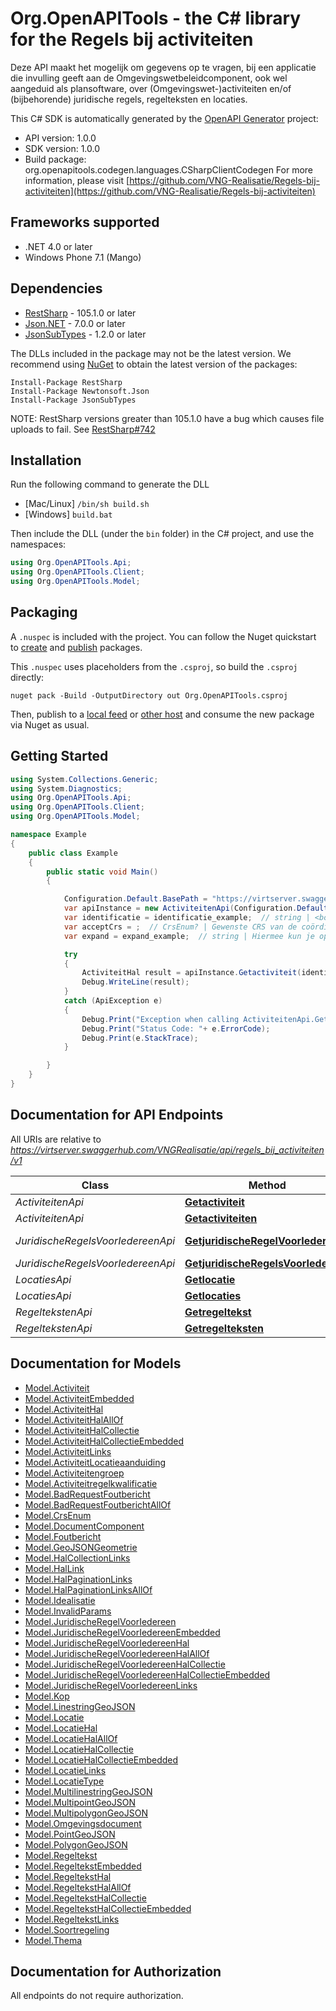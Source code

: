 # Org.OpenAPITools - the C# library for the Regels bij activiteiten

<body><p>Deze API maakt het mogelijk om gegevens op te vragen, bij een applicatie die invulling geeft aan de Omgevingswetbeleidcomponent, ook wel aangeduid als plansoftware, over (Omgevingswet-)activiteiten en/of (bijbehorende) juridische regels, regelteksten en locaties.</p></body>

This C# SDK is automatically generated by the [OpenAPI Generator](https://openapi-generator.tech) project:

- API version: 1.0.0
- SDK version: 1.0.0
- Build package: org.openapitools.codegen.languages.CSharpClientCodegen
    For more information, please visit [https://github.com/VNG-Realisatie/Regels-bij-activiteiten](https://github.com/VNG-Realisatie/Regels-bij-activiteiten)

## Frameworks supported


- .NET 4.0 or later
- Windows Phone 7.1 (Mango)

## Dependencies


- [RestSharp](https://www.nuget.org/packages/RestSharp) - 105.1.0 or later
- [Json.NET](https://www.nuget.org/packages/Newtonsoft.Json/) - 7.0.0 or later
- [JsonSubTypes](https://www.nuget.org/packages/JsonSubTypes/) - 1.2.0 or later

The DLLs included in the package may not be the latest version. We recommend using [NuGet](https://docs.nuget.org/consume/installing-nuget) to obtain the latest version of the packages:

```
Install-Package RestSharp
Install-Package Newtonsoft.Json
Install-Package JsonSubTypes
```

NOTE: RestSharp versions greater than 105.1.0 have a bug which causes file uploads to fail. See [RestSharp#742](https://github.com/restsharp/RestSharp/issues/742)

## Installation

Run the following command to generate the DLL

- [Mac/Linux] `/bin/sh build.sh`
- [Windows] `build.bat`

Then include the DLL (under the `bin` folder) in the C# project, and use the namespaces:

```csharp
using Org.OpenAPITools.Api;
using Org.OpenAPITools.Client;
using Org.OpenAPITools.Model;

```


## Packaging

A `.nuspec` is included with the project. You can follow the Nuget quickstart to [create](https://docs.microsoft.com/en-us/nuget/quickstart/create-and-publish-a-package#create-the-package) and [publish](https://docs.microsoft.com/en-us/nuget/quickstart/create-and-publish-a-package#publish-the-package) packages.

This `.nuspec` uses placeholders from the `.csproj`, so build the `.csproj` directly:

```
nuget pack -Build -OutputDirectory out Org.OpenAPITools.csproj
```

Then, publish to a [local feed](https://docs.microsoft.com/en-us/nuget/hosting-packages/local-feeds) or [other host](https://docs.microsoft.com/en-us/nuget/hosting-packages/overview) and consume the new package via Nuget as usual.


## Getting Started

```csharp
using System.Collections.Generic;
using System.Diagnostics;
using Org.OpenAPITools.Api;
using Org.OpenAPITools.Client;
using Org.OpenAPITools.Model;

namespace Example
{
    public class Example
    {
        public static void Main()
        {

            Configuration.Default.BasePath = "https://virtserver.swaggerhub.com/VNGRealisatie/api/regels_bij_activiteiten/v1";
            var apiInstance = new ActiviteitenApi(Configuration.Default);
            var identificatie = identificatie_example;  // string | <body><p>De unieke identificatie van de activiteit.</p></body>
            var acceptCrs = ;  // CrsEnum? | Gewenste CRS van de coördinaten in de response. (optional) 
            var expand = expand_example;  // string | Hiermee kun je opgeven welke gerelateerde resources meegeleverd moeten worden, en hun inhoud naar behoefte aanpassen. Hele resources of enkele properties geef je in de expand parameter kommagescheiden op. Properties die je wil ontvangen geef je op met de resource-naam gevolgd door de property naam, met daartussen een punt. In de definitie van het antwoord kun je bij _embedded zien welke gerelateerde resources meegeleverd kunnen worden. Zie [functionele specificaties](https://github.com/VNG-Realisatie/Haal-Centraal-common/blob/v1.2.0/features/expand.feature). (optional) 

            try
            {
                ActiviteitHal result = apiInstance.Getactiviteit(identificatie, acceptCrs, expand);
                Debug.WriteLine(result);
            }
            catch (ApiException e)
            {
                Debug.Print("Exception when calling ActiviteitenApi.Getactiviteit: " + e.Message );
                Debug.Print("Status Code: "+ e.ErrorCode);
                Debug.Print(e.StackTrace);
            }

        }
    }
}
```

## Documentation for API Endpoints

All URIs are relative to *https://virtserver.swaggerhub.com/VNGRealisatie/api/regels_bij_activiteiten/v1*

Class | Method | HTTP request | Description
------------ | ------------- | ------------- | -------------
*ActiviteitenApi* | [**Getactiviteit**](docs/ActiviteitenApi.md#getactiviteit) | **GET** /activiteiten/{identificatie} | 
*ActiviteitenApi* | [**Getactiviteiten**](docs/ActiviteitenApi.md#getactiviteiten) | **GET** /activiteiten | 
*JuridischeRegelsVoorIedereenApi* | [**GetjuridischeRegelVoorIedereen**](docs/JuridischeRegelsVoorIedereenApi.md#getjuridischeregelvooriedereen) | **GET** /juridischeregelsvooriedereen/{identificatie} | 
*JuridischeRegelsVoorIedereenApi* | [**GetjuridischeRegelsVoorIedereen**](docs/JuridischeRegelsVoorIedereenApi.md#getjuridischeregelsvooriedereen) | **GET** /juridischeregelsvooriedereen | 
*LocatiesApi* | [**Getlocatie**](docs/LocatiesApi.md#getlocatie) | **GET** /locaties/{identificatie} | 
*LocatiesApi* | [**Getlocaties**](docs/LocatiesApi.md#getlocaties) | **GET** /locaties | 
*RegeltekstenApi* | [**Getregeltekst**](docs/RegeltekstenApi.md#getregeltekst) | **GET** /regelteksten/{identificatie} | 
*RegeltekstenApi* | [**Getregelteksten**](docs/RegeltekstenApi.md#getregelteksten) | **GET** /regelteksten | 


## Documentation for Models

 - [Model.Activiteit](docs/Activiteit.md)
 - [Model.ActiviteitEmbedded](docs/ActiviteitEmbedded.md)
 - [Model.ActiviteitHal](docs/ActiviteitHal.md)
 - [Model.ActiviteitHalAllOf](docs/ActiviteitHalAllOf.md)
 - [Model.ActiviteitHalCollectie](docs/ActiviteitHalCollectie.md)
 - [Model.ActiviteitHalCollectieEmbedded](docs/ActiviteitHalCollectieEmbedded.md)
 - [Model.ActiviteitLinks](docs/ActiviteitLinks.md)
 - [Model.ActiviteitLocatieaanduiding](docs/ActiviteitLocatieaanduiding.md)
 - [Model.Activiteitengroep](docs/Activiteitengroep.md)
 - [Model.Activiteitregelkwalificatie](docs/Activiteitregelkwalificatie.md)
 - [Model.BadRequestFoutbericht](docs/BadRequestFoutbericht.md)
 - [Model.BadRequestFoutberichtAllOf](docs/BadRequestFoutberichtAllOf.md)
 - [Model.CrsEnum](docs/CrsEnum.md)
 - [Model.DocumentComponent](docs/DocumentComponent.md)
 - [Model.Foutbericht](docs/Foutbericht.md)
 - [Model.GeoJSONGeometrie](docs/GeoJSONGeometrie.md)
 - [Model.HalCollectionLinks](docs/HalCollectionLinks.md)
 - [Model.HalLink](docs/HalLink.md)
 - [Model.HalPaginationLinks](docs/HalPaginationLinks.md)
 - [Model.HalPaginationLinksAllOf](docs/HalPaginationLinksAllOf.md)
 - [Model.Idealisatie](docs/Idealisatie.md)
 - [Model.InvalidParams](docs/InvalidParams.md)
 - [Model.JuridischeRegelVoorIedereen](docs/JuridischeRegelVoorIedereen.md)
 - [Model.JuridischeRegelVoorIedereenEmbedded](docs/JuridischeRegelVoorIedereenEmbedded.md)
 - [Model.JuridischeRegelVoorIedereenHal](docs/JuridischeRegelVoorIedereenHal.md)
 - [Model.JuridischeRegelVoorIedereenHalAllOf](docs/JuridischeRegelVoorIedereenHalAllOf.md)
 - [Model.JuridischeRegelVoorIedereenHalCollectie](docs/JuridischeRegelVoorIedereenHalCollectie.md)
 - [Model.JuridischeRegelVoorIedereenHalCollectieEmbedded](docs/JuridischeRegelVoorIedereenHalCollectieEmbedded.md)
 - [Model.JuridischeRegelVoorIedereenLinks](docs/JuridischeRegelVoorIedereenLinks.md)
 - [Model.Kop](docs/Kop.md)
 - [Model.LinestringGeoJSON](docs/LinestringGeoJSON.md)
 - [Model.Locatie](docs/Locatie.md)
 - [Model.LocatieHal](docs/LocatieHal.md)
 - [Model.LocatieHalAllOf](docs/LocatieHalAllOf.md)
 - [Model.LocatieHalCollectie](docs/LocatieHalCollectie.md)
 - [Model.LocatieHalCollectieEmbedded](docs/LocatieHalCollectieEmbedded.md)
 - [Model.LocatieLinks](docs/LocatieLinks.md)
 - [Model.LocatieType](docs/LocatieType.md)
 - [Model.MultilinestringGeoJSON](docs/MultilinestringGeoJSON.md)
 - [Model.MultipointGeoJSON](docs/MultipointGeoJSON.md)
 - [Model.MultipolygonGeoJSON](docs/MultipolygonGeoJSON.md)
 - [Model.Omgevingsdocument](docs/Omgevingsdocument.md)
 - [Model.PointGeoJSON](docs/PointGeoJSON.md)
 - [Model.PolygonGeoJSON](docs/PolygonGeoJSON.md)
 - [Model.Regeltekst](docs/Regeltekst.md)
 - [Model.RegeltekstEmbedded](docs/RegeltekstEmbedded.md)
 - [Model.RegeltekstHal](docs/RegeltekstHal.md)
 - [Model.RegeltekstHalAllOf](docs/RegeltekstHalAllOf.md)
 - [Model.RegeltekstHalCollectie](docs/RegeltekstHalCollectie.md)
 - [Model.RegeltekstHalCollectieEmbedded](docs/RegeltekstHalCollectieEmbedded.md)
 - [Model.RegeltekstLinks](docs/RegeltekstLinks.md)
 - [Model.Soortregeling](docs/Soortregeling.md)
 - [Model.Thema](docs/Thema.md)


## Documentation for Authorization

All endpoints do not require authorization.
